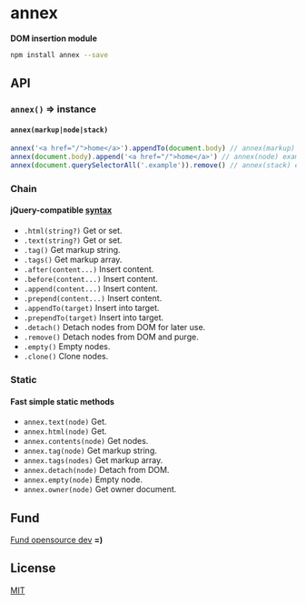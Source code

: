 # annex
<b>DOM insertion module</b>

```sh
npm install annex --save
```

## API
### `annex()` &rArr; instance
#### `annex(markup|node|stack)`

```js
annex('<a href="/">home</a>').appendTo(document.body) // annex(markup) example
annex(document.body).append('<a href="/">home</a>') // annex(node) example
annex(document.querySelectorAll('.example')).remove() // annex(stack) example
```

### Chain
#### jQuery-compatible [syntax](http://api.jquery.com/category/manipulation/dom-insertion-inside/)
- `.html(string?)` Get or set.
- `.text(string?)` Get or set.
- `.tag()` Get markup string.
- `.tags()` Get markup array.
- `.after(content...)` Insert content.
- `.before(content...)` Insert content.
- `.append(content...)` Insert content.
- `.prepend(content...)` Insert content.
- `.appendTo(target)` Insert into target.
- `.prependTo(target)` Insert into target.
- `.detach()` Detach nodes from DOM for later use.
- `.remove()` Detach nodes from DOM and purge.
- `.empty()` Empty nodes.
- `.clone()` Clone nodes.

### Static
#### Fast simple static methods
- `annex.text(node)` Get.
- `annex.html(node)` Get.
- `annex.contents(node)` Get nodes.
- `annex.tag(node)` Get markup string.
- `annex.tags(nodes)` Get markup array.
- `annex.detach(node)` Detach from DOM.
- `annex.empty(node)` Empty node.
- `annex.owner(node)` Get owner document.

## Fund

[Fund opensource dev](https://www.gittip.com/ryanve/) <b>=)</b>

## License

[MIT](package.json)
